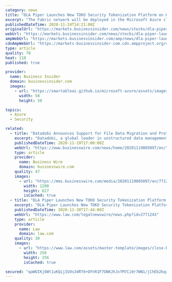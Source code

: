 ```yaml
---
category: news
title: "DLA Piper Launches New TOKO Security Tokenization Platform on Hedera Hashgraph, Hyperledger Fabric, and Microsoft Azure"
excerpt: "The Fabric network will be deployed in the Microsoft Azure cloud environment, connecting to the Hedera public mainnet. \"Hyperledger Fabric is powering significant innovation in enterprise ..."
publishedDateTime: 2020-11-24T14:21:00Z
originalUrl: "https://markets.businessinsider.com/news/stocks/dla-piper-launches-new-toko-security-tokenization-platform-on-hedera-hashgraph-hyperledger-fabric-and-microsoft-azure-1029834403"
webUrl: "https://markets.businessinsider.com/news/stocks/dla-piper-launches-new-toko-security-tokenization-platform-on-hedera-hashgraph-hyperledger-fabric-and-microsoft-azure-1029834403"
ampWebUrl: "https://markets.businessinsider.com/amp/news/dla-piper-launches-new-toko-security-tokenization-platform-on-hedera-hashgraph-hyperledger-fabric-and-microsoft-azure-1029834403"
cdnAmpWebUrl: "https://markets-businessinsider-com.cdn.ampproject.org/c/s/markets.businessinsider.com/amp/news/dla-piper-launches-new-toko-security-tokenization-platform-on-hedera-hashgraph-hyperledger-fabric-and-microsoft-azure-1029834403"
type: article
quality: 70
heat: 110
published: true

provider:
  name: Business Insider
  domain: businessinsider.com
  images:
    - url: "https://smartableai.github.io/microsoft-azure/assets/images/organizations/businessinsider.com-50x50.jpg"
      width: 50
      height: 50

topics:
  - Azure
  - Security

related:
  - title: "Datadobi Announces Support for File Data Migration and Protection to Microsoft Azure"
    excerpt: "Datadobi, a global leader in unstructured data management software, has today announced support for file data migration to and protection on Microsoft Azure. Adding this new capability means enterprise customers have another option to migrate and protect their NAS file data to the cloud,"
    publishedDateTime: 2020-11-19T17:00:00Z
    webUrl: "https://www.businesswire.com/news/home/20201119005097/en/"
    type: article
    provider:
      name: Business Wire
      domain: businesswire.com
    quality: 47
    images:
      - url: "https://mms.businesswire.com/media/20201119005097/en/771234/23/datadobi-logo.jpg"
        width: 1200
        height: 627
        isCached: true
  - title: "DLA Piper Launches New TOKO Security Tokenization Platform on Hedera Hashgraph, Hyperledger Fabric, and Microsoft Azure"
    excerpt: "DLA Piper Launches New TOKO Security Tokenization Platform on Hedera Hashgraph, Hyperledger Fabric, and Microsoft Azure. Nov 30, 2020 1:44 PM ET. Legal Newswire POWERED BY LAW.COM"
    publishedDateTime: 2020-11-30T17:44:00Z
    webUrl: "https://www.law.com/legalnewswire/news.php?id=2771243"
    type: article
    provider:
      name: Law
      domain: law.com
    quality: 30
    images:
      - url: "https://www.law.com/assets/master-template/images/close-btn.png"
        width: 256
        height: 256
        isCached: true

secured: "qaWOIKj8Wt1uKQijIG9s34RT6+DFnR1F7ONKJhJxfM7Ci0r7WN1/jChEb2kqx+vEFlFqYMoq6ApDgbqjjLslLqSkdL+tSrwysJTDMMBTlLIXViXVLIDIRkGF46Bvwk4WYN6FQaW+ffzw/YsE6nAi6s3fhIno41C6lOIJavvvkOCUSMMb4/+QDP4WENRrMVxChyei4PuNyGGItbqkOqAxUzXD02yK3K5hP1GegInQBZ2jSK7YwM0KyXZukZ99JblnRh8SBv+0hi9tVK7W+6BIlnIXdQ7xoHnGcAYK5tHS68Nz0mwQJvHz7ZvkFJaKH0ouARCu+9YhncHBAjRPOCKkPjDojpmSIrTmoQdPBM49nRw=;EobntLWvpyK5bX+pr1b8cw=="
---
```


